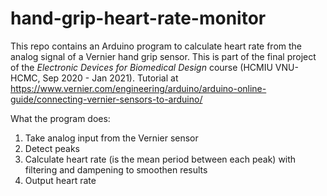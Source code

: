 # hand-grip-heart-rate-monitor
This repo contains an Arduino program to calculate heart rate from the analog signal of a Vernier hand grip sensor.
This is part of the final project of the *Electronic Devices for Biomedical Design* course (HCMIU VNU-HCMC, Sep 2020 - Jan 2021).
Tutorial at https://www.vernier.com/engineering/arduino/arduino-online-guide/connecting-vernier-sensors-to-arduino/


What the program does:
1. Take analog input from the Vernier sensor
2. Detect peaks
3. Calculate heart rate (is the mean period between each peak) with filtering and dampening to smoothen results
4. Output heart rate